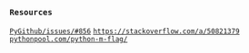 ### `Resources`
[`PyGithub/issues/#856`](https://github.com/PyGithub/PyGithub/issues/856#issuecomment-421110639) [`https://stackoverflow.com/a/50821379`](https://stackoverflow.com/a/50821379) [`pythonpool.com/python-m-flag/`](https://www.pythonpool.com/python-m-flag/)
